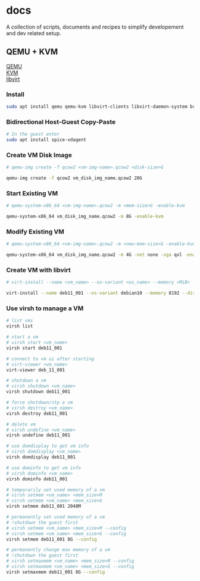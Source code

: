 # docs

A collection of scripts, documents and recipes to simplify developement and dev related setup.

## QEMU + KVM

[QEMU](https://www.qemu.org/)  
[KVM](https://www.linux-kvm.org)  
[libvirt](https://libvirt.org/)  


### Install
```bash
sudo apt install qemu qemu-kvm libvirt-clients libvirt-daemon-system bridge-utils virtinst libvirt-daemon virt-manager
```

### Bidirectional Host-Guest Copy-Paste
```bash
# In the guest enter
sudo apt install spice-vdagent
```

### Create VM Disk Image

```bash
# qemu-img create -f qcow2 <vm-img-name>.qcow2 <disk-size>G

qemu-img create -f qcow2 vm_disk_img_name.qcow2 20G
```

### Start Existing VM
```bash
# qemu-system-x86_64 <vm-img-name>.qcow2 -m <mem-size>G -enable-kvm

qemu-system-x86_64 vm_disk_img_name.qcow2 -m 8G -enable-kvm
```

### Modify Existing VM
```bash
# qemu-system-x86_64 <vm-img-name>.qcow2 -m <new-mem-size>G -enable-kvm

qemu-system-x86_64 vm_disk_img_name.qcow2 -m 4G -net none -vga qxl -enable-kvm
```

### Create VM with libvirt
```bash
# virt-install --name <vm_name> --os-variant <os_name> --memory <MiB> --disk size=<GB>,format=qcow2,path=<path_to_storage>.qcow2 --cdrom <path_to_iso_file>

virt-install --name deb11_001 --os-variant debian10 --memory 8192 --disk size=20,format=qcow2,path=./deb_11_001.qcow2 --cdrom ~/Downloads/debian-11.6.0-amd64-netinst.iso
```
### Use virsh to manage a VM
```bash
# list vms
virsh list

# start a vm
# virsh start <vm_name>
virsh start deb11_001

# connect to vm ui after starting
# virt-viewer <vm_name>
virt-viewer deb_11_001

# shutdown a vm
# virsh shutdown <vm_name>
virsh shutdown deb11_001

# force shutdown/stp a vm
# virsh destroy <vm_name>
virsh destroy deb11_001

# delete vm
# virsh undefine <vm_name>
virsh undefine deb11_001

# use domdisplay to get vm info
# virsh domdisplay <vm_name>
virsh domdisplay deb11_001

# use dominfo to get vm info
# virsh dominfo <vm_name>
virsh dominfo deb11_001

# temporarily set used memory of a vm
# virsh setmem <vm_name> <mem_size>M
# virsh setmem <vm_name> <mem_size>G
virsh setmem deb11_001 2048M

# permanently set used memory of a vm
# !shutdown the guest first
# virsh setmem <vm_name> <mem_size>M --config
# virsh setmem <vm_name> <mem_size>G --config
virsh setmem deb11_001 8G --config

# permanently change max memory of a vm
# !shutdown the guest first
# virsh setmaxmem <vm_name> <mem_size>M --config
# virsh setmaxmem <vm_name> <mem_size>G --config
virsh setmaxmem deb11_001 8G --config

```

